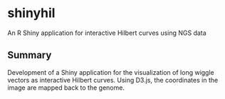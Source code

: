 # shinyhil
An R Shiny application for interactive Hilbert curves using NGS data

## Summary
Development of a Shiny application for the visualization of long wiggle vectors as interactive Hilbert curves. 
Using D3.js, the coordinates in the image are mapped back to the genome.
